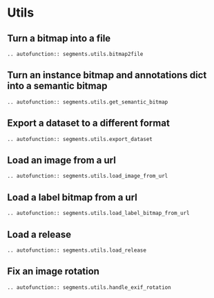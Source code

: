 # Utils

## Turn a bitmap into a file

```{eval-rst}
.. autofunction:: segments.utils.bitmap2file
```

## Turn an instance bitmap and annotations dict into a semantic bitmap

```{eval-rst}
.. autofunction:: segments.utils.get_semantic_bitmap
```

## Export a dataset to a different format

```{eval-rst}
.. autofunction:: segments.utils.export_dataset
```

## Load an image from a url

```{eval-rst}
.. autofunction:: segments.utils.load_image_from_url
```

## Load a label bitmap from a url

```{eval-rst}
.. autofunction:: segments.utils.load_label_bitmap_from_url
```

## Load a release

```{eval-rst}
.. autofunction:: segments.utils.load_release
```

## Fix an image rotation

```{eval-rst}
.. autofunction:: segments.utils.handle_exif_rotation
```
